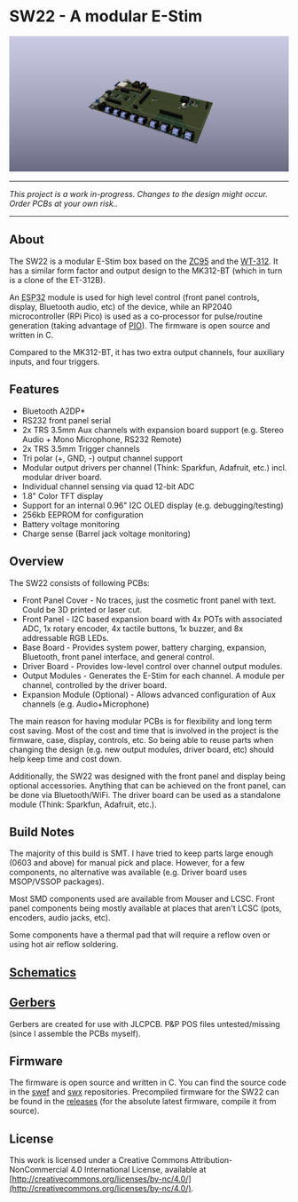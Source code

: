 # SW22 - A modular E-Stim

![SW22](docs/images/SW22.png)

---

*This project is a work in-progress. Changes to the design might occur. Order PCBs at your own risk..*

---

## About
The SW22 is a modular E-Stim box based on the [ZC95](https://github.com/CrashOverride85/zc95) and the [WT-312](https://github.com/WendyTeslaburger/WT-312). 
It has a similar form factor and output design to the MK312-BT (which in turn is a clone of the ET-312B).

An <abbr title="ESP32-WROOM-32">ESP32</abbr> module is used for high level control (front panel controls, display, Bluetooth audio, etc) of the device, while an RP2040 microcontroller (RPi Pico) is used as a co-processor for pulse/routine generation (taking advantage of [PIO](https://raspberrypi.github.io/pico-sdk-doxygen/group__hardware__pio.html#details)). The firmware is open source and written in C.

Compared to the MK312-BT, it has two extra output channels, four auxiliary inputs, and four triggers. 

## Features
* Bluetooth A2DP*
* RS232 front panel serial
* 2x TRS 3.5mm Aux channels with expansion board support (e.g. Stereo Audio + Mono Microphone, RS232 Remote)
* 2x TRS 3.5mm Trigger channels
* Tri polar (+, GND, -) output channel support
* Modular output drivers per channel (Think: Sparkfun, Adafruit, etc.) incl. modular driver board.
* Individual channel sensing via quad 12-bit ADC
* 1.8" Color TFT display
* Support for an internal 0.96" I2C OLED display (e.g. debugging/testing)
* 256kb EEPROM for configuration
* Battery voltage monitoring
* Charge sense (Barrel jack voltage monitoring)

## Overview
The SW22 consists of following PCBs:
* Front Panel Cover - No traces, just the cosmetic front panel with text. Could be 3D printed or laser cut.
* Front Panel - I2C based expansion board with 4x POTs with associated ADC, 1x rotary encoder, 4x tactile buttons, 1x buzzer, and 8x addressable RGB LEDs.
* Base Board - Provides system power, battery charging, expansion, Bluetooth, front panel interface, and general control.
* Driver Board - Provides low-level control over channel output modules.
* Output Modules - Generates the E-Stim for each channel. A module per channel, controlled by the driver board. 
* Expansion Module (Optional) - Allows advanced configuration of Aux channels (e.g. Audio+Microphone)

The main reason for having modular PCBs is for flexibility and long term cost saving. Most of the cost and time that is involved in the project is the firmware, case, display, controls, etc. So being able to reuse parts when changing the design (e.g. new output modules, driver board, etc) should help keep time and cost down.

Additionally, the SW22 was designed with the front panel and display being optional accessories. Anything that can be achieved on the front panel, can be done via Bluetooth/WiFi. The driver board can be used as a standalone module (Think: Sparkfun, Adafruit, etc.).

## Build Notes
The majority of this build is SMT. I have tried to keep parts large enough (0603 and above) for manual pick and place. However, for a few components, no alternative was available (e.g. Driver board uses MSOP/VSSOP packages).

Most SMD components used are available from Mouser and LCSC. Front panel components being mostly available at places that aren't LCSC (pots, encoders, audio jacks, etc).

Some components have a thermal pad that will require a reflow oven or using hot air reflow soldering.

## [Schematics](schematics/)

## [Gerbers](gerbers/)
Gerbers are created for use with JLCPCB. P&P POS files untested/missing (since I assemble the PCBs myself).

## Firmware
The firmware is open source and written in C. You can find the source code in the [swef](https://github.com/saawsm/swef) and [swx](https://github.com/saawsm/swx) repositories.  Precompiled firmware for the SW22 can be found in the [releases](https://github.com/saawsm/SW22/releases) (for the absolute latest firmware, compile it from source).  

## License
This work is licensed under a Creative Commons Attribution-NonCommercial 4.0 International License, available at
[http://creativecommons.org/licenses/by-nc/4.0/](http://creativecommons.org/licenses/by-nc/4.0/).
